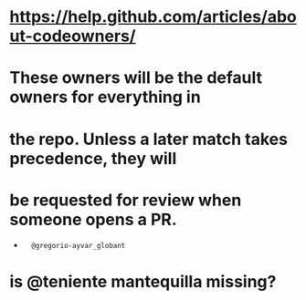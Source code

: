 # https://help.github.com/articles/about-codeowners/

# These owners will be the default owners for everything in
# the repo. Unless a later match takes precedence, they will
# be requested for review when someone opens a PR.
*       @gregorio-ayvar_globant

# is @teniente mantequilla missing?